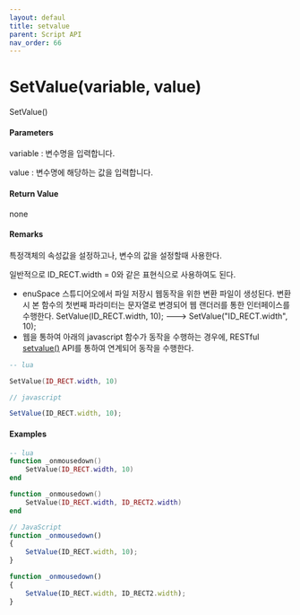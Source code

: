 ```yaml
---
layout: defaul
title: setvalue
parent: Script API
nav_order: 66
---
```

# SetValue\(variable, value\)

SetValue\(\)

#### Parameters

variable : 변수명을 입력합니다.

value : 변수명에 해당하는 값을 입력합니다.

#### Return Value

none

#### Remarks

특정객체의 속성값을 설정하고나, 변수의 값을 설정할때 사용한다.

일반적으로 ID\_RECT.width = 0와 같은 표현식으로 사용하여도 된다.

* enuSpace 스튜디어오에서 파일 저장시 웹동작을 위한 변환 파일이 생성된다. 변환시 본 함수의 첫번째 파라미터는 문자열로 변경되어 웹 랜더러를 통한 인터페이스를 수행한다. SetValue\(ID\_RECT.width, 10\);  ---&gt; SetValue\("ID\_RECT.width", 10\);   
* 웹을 통하여 아래의 javascript 함수가 동작을 수행하는 경우에,  RESTful [setvalue\(\)](/tutorial/restful-setvalue.html) API를 통하여 연계되어 동작을 수행한다.  

```lua
-- lua

SetValue(ID_RECT.width, 10)
```

```js
// javascript

SetValue(ID_RECT.width, 10);    
```

#### 

#### Examples

```lua
-- lua
function _onmousedown()
    SetValue(ID_RECT.width, 10)
end

function _onmousedown()
    SetValue(ID_RECT.width, ID_RECT2.width)
end
```

```js
// JavaScript
function _onmousedown()
{    
    SetValue(ID_RECT.width, 10);
}

function _onmousedown()
{    
    SetValue(ID_RECT.width, ID_RECT2.width);
}
```



